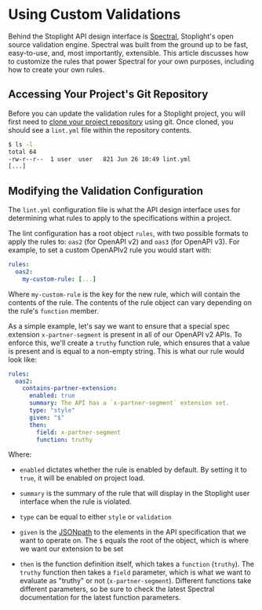 # Using Custom Validations

Behind the Stoplight API design interface is
[Spectral](https://github.com/stoplightio/spectral), Stoplight's open source
validation engine. Spectral was built from the ground up to be fast, easy-to-use, and, most importantly, extensible. This article discusses how to customize the rules that power Spectral for your own purposes, including how to create your own rules.

## Accessing Your Project's Git Repository

Before you can update the validation rules for a Stoplight project, you will
first need to [clone your project repository](/platform/projects/git-repo) using
git. Once cloned, you should see a `lint.yml` file within the repository
contents.

```bash
$ ls -l
total 64
-rw-r--r--  1 user  user   821 Jun 26 10:49 lint.yml
[...]
```

## Modifying the Validation Configuration

The `lint.yml` configuration file is what the API design interface uses for
determining what rules to apply to the specifications within a project.

The lint configuration has a root object `rules`, with two possible formats to
apply the rules to: `oas2` (for OpenAPI v2) and `oas3` (for OpenAPI v3). For
example, to set a custom OpenAPIv2 rule you would start with:

```yaml
rules:
  oas2:
    my-custom-rule: [...]
```

Where `my-custom-rule` is the key for the new rule, which will contain the
contents of the rule. The contents of the rule object can vary depending on the rule's `function` member.

As a simple example, let's say we want to ensure that a special spec extension
`x-partner-segment` is present in all of our OpenAPI v2 APIs. To enforce this,
we'll create a `truthy` function rule, which ensures that a value is present and
is equal to a non-empty string. This is what our rule would look like:

```yaml
rules:
  oas2:
    contains-partner-extension:
      enabled: true
      summary: The API has a `x-partner-segment` extension set.
      type: "style"
      given: "$"
      then:
        field: x-partner-segment
        function: truthy
```

Where:

- `enabled` dictates whether the rule is enabled by default. By setting it to
  `true`, it will be enabled on project load.

- `summary` is the summary of the rule that will display in the Stoplight user
  interface when the rule is violated.

- `type` can be equal to either `style` or `validation`

- `given` is the
  [JSONpath](https://goessner.net/articles/JsonPath/index.html#e2) to the
  elements in the API specification that we want to operate on. The `$` equals
  the root of the object, which is where we want our extension to be set

- `then` is the function definition itself, which takes a `function` (`truthy`).
  The `truthy` function then takes a `field` parameter, which is what we want to
  evaluate as "truthy" or not (`x-partner-segment`). Different functions take
  different parameters, so be sure to check the latest Spectral documentation
  for the latest function parameters.
